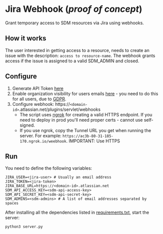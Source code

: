 # Jira Webhook (*proof of concept*)

Grant temporary access to SDM resources via Jira using webhooks.

## How it works

The user interested in getting access to a resource, needs to create an issue with the description: `access to resource-name`. The webhook grants access if the issue is assigned to a valid SDM_ADMIN and closed.

## Configure

1. Generate API Token [here](https://id.atlassian.com/manage-profile/security/api-tokens)
2. Enable organization visibility for users emails [here](https://id.atlassian.com/manage-profile/profile-and-visibility) - you need to do this for all users, due to [GDPR](https://community.developer.atlassian.com/t/guidelines-for-requesting-access-to-email-address/27603).
3. Configure webhook: https://`<domain-id>`.atlassian.net/plugins/servlet/webhooks
    - The script uses [ngrok](https://ngrok.com/) for creating a valid HTTPS endpoint. If you need to deploy in prod you'll need proper certs - cannot use self-signed.
    - If you use ngrok, copy the Tunnel URL you get when running the server. For example: `https://ac3b-80-31-185-170.ngrok.io/weebhook`. IMPORTANT: Use HTTPS

## Run

You need to define the following variables:
```
JIRA_USER=<jira-user> # Usually an email address
JIRA_TOKEN=<jira-token>
JIRA_BASE_URL=https://<domain-id>.atlassian.net
SDM_API_ACCESS_KEY=<sdm-api-access-key>
SDM_API_SECRET_KEY=<sdm-api-secret-key>
SDM_ADMINS=<sdm-admins> # A list of email addresses separated by spaces
```

After installing all the dependencies listed in [requirements.txt](requirements.txt), start the server:
```
python3 server.py
```
